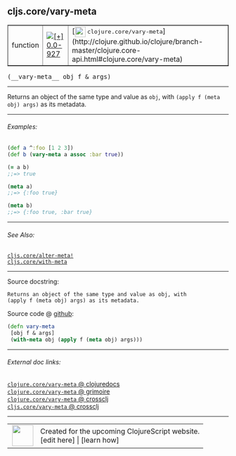 ## cljs.core/vary-meta



 <table border="1">
<tr>
<td>function</td>
<td><a href="https://github.com/cljsinfo/cljs-api-docs/tree/0.0-927"><img valign="middle" alt="[+] 0.0-927" title="Added in 0.0-927" src="https://img.shields.io/badge/+-0.0--927-lightgrey.svg"></a> </td>
<td>
[<img height="24px" valign="middle" src="http://i.imgur.com/1GjPKvB.png"> <samp>clojure.core/vary-meta</samp>](http://clojure.github.io/clojure/branch-master/clojure.core-api.html#clojure.core/vary-meta)
</td>
</tr>
</table>


 <samp>
(__vary-meta__ obj f & args)<br>
</samp>

---

Returns an object of the same type and value as `obj`, with
`(apply f (meta obj) args)` as its metadata.

---

###### Examples:

```clj
(def a ^:foo [1 2 3])
(def b (vary-meta a assoc :bar true))

(= a b)
;;=> true

(meta a)
;;=> {:foo true}

(meta b)
;;=> {:foo true, :bar true}
```

---

###### See Also:

[`cljs.core/alter-meta!`](cljs.core_alter-metaBANG.md)<br>
[`cljs.core/with-meta`](cljs.core_with-meta.md)<br>

---


Source docstring:

```
Returns an object of the same type and value as obj, with
(apply f (meta obj) args) as its metadata.
```


Source code @ [github](https://github.com/clojure/clojurescript/blob/r1859/src/cljs/cljs/core.cljs#L2486-L2490):

```clj
(defn vary-meta
 [obj f & args]
 (with-meta obj (apply f (meta obj) args)))
```

<!--
Repo - tag - source tree - lines:

 <pre>
clojurescript @ r1859
└── src
    └── cljs
        └── cljs
            └── <ins>[core.cljs:2486-2490](https://github.com/clojure/clojurescript/blob/r1859/src/cljs/cljs/core.cljs#L2486-L2490)</ins>
</pre>

-->

---



###### External doc links:

[`clojure.core/vary-meta` @ clojuredocs](http://clojuredocs.org/clojure.core/vary-meta)<br>
[`clojure.core/vary-meta` @ grimoire](http://conj.io/store/v1/org.clojure/clojure/1.7.0-beta3/clj/clojure.core/vary-meta/)<br>
[`clojure.core/vary-meta` @ crossclj](http://crossclj.info/fun/clojure.core/vary-meta.html)<br>
[`cljs.core/vary-meta` @ crossclj](http://crossclj.info/fun/cljs.core.cljs/vary-meta.html)<br>

---

 <table>
<tr><td>
<img valign="middle" align="right" width="48px" src="http://i.imgur.com/Hi20huC.png">
</td><td>
Created for the upcoming ClojureScript website.<br>
[edit here] | [learn how]
</td></tr></table>

[edit here]:https://github.com/cljsinfo/cljs-api-docs/blob/master/cljsdoc/cljs.core_vary-meta.cljsdoc
[learn how]:https://github.com/cljsinfo/cljs-api-docs/wiki/cljsdoc-files

<!--

This information was too distracting to show to readers, but I'll leave it
commented here since it is helpful to:

- pretty-print the data used to generate this document
- and show how to retrieve that data



The API data for this symbol:

```clj
{:description "Returns an object of the same type and value as `obj`, with\n`(apply f (meta obj) args)` as its metadata.",
 :ns "cljs.core",
 :name "vary-meta",
 :signature ["[obj f & args]"],
 :history [["+" "0.0-927"]],
 :type "function",
 :related ["cljs.core/alter-meta!" "cljs.core/with-meta"],
 :full-name-encode "cljs.core_vary-meta",
 :source {:code "(defn vary-meta\n [obj f & args]\n (with-meta obj (apply f (meta obj) args)))",
          :title "Source code",
          :repo "clojurescript",
          :tag "r1859",
          :filename "src/cljs/cljs/core.cljs",
          :lines [2486 2490]},
 :examples [{:id "8cca62",
             :content "```clj\n(def a ^:foo [1 2 3])\n(def b (vary-meta a assoc :bar true))\n\n(= a b)\n;;=> true\n\n(meta a)\n;;=> {:foo true}\n\n(meta b)\n;;=> {:foo true, :bar true}\n```"}],
 :full-name "cljs.core/vary-meta",
 :clj-symbol "clojure.core/vary-meta",
 :docstring "Returns an object of the same type and value as obj, with\n(apply f (meta obj) args) as its metadata."}

```

Retrieve the API data for this symbol:

```clj
;; from Clojure REPL
(require '[clojure.edn :as edn])
(-> (slurp "https://raw.githubusercontent.com/cljsinfo/cljs-api-docs/catalog/cljs-api.edn")
    (edn/read-string)
    (get-in [:symbols "cljs.core/vary-meta"]))
```

-->
